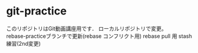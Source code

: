﻿# git-practice
このリポジトリはGit動画講座用です．
ローカルリポジトリで変更。  
rebase-practiceブランチで更新(rebase コンフリクト用)
rebase pull 用
stash練習(2nd変更)
